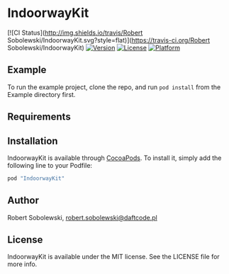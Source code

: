 # IndoorwayKit

[![CI Status](http://img.shields.io/travis/Robert Sobolewski/IndoorwayKit.svg?style=flat)](https://travis-ci.org/Robert Sobolewski/IndoorwayKit)
[![Version](https://img.shields.io/cocoapods/v/IndoorwayKit.svg?style=flat)](http://cocoapods.org/pods/IndoorwayKit)
[![License](https://img.shields.io/cocoapods/l/IndoorwayKit.svg?style=flat)](http://cocoapods.org/pods/IndoorwayKit)
[![Platform](https://img.shields.io/cocoapods/p/IndoorwayKit.svg?style=flat)](http://cocoapods.org/pods/IndoorwayKit)

## Example

To run the example project, clone the repo, and run `pod install` from the Example directory first.

## Requirements

## Installation

IndoorwayKit is available through [CocoaPods](http://cocoapods.org). To install
it, simply add the following line to your Podfile:

```ruby
pod "IndoorwayKit"
```

## Author

Robert Sobolewski, robert.sobolewski@daftcode.pl

## License

IndoorwayKit is available under the MIT license. See the LICENSE file for more info.
